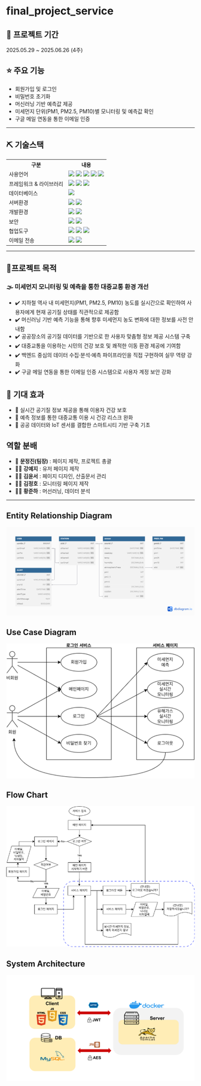 # final_project_service
 ## 📅 프로젝트 기간
2025.05.29 ~ 2025.06.26 (4주)

## ⭐ 주요 기능
* 회원가입 및 로그인
* 비밀번호 초기화
* 머신러닝 기반 예측값 제공
* 미세먼지 단위(PM1, PM2.5, PM10)별 모니터링 및 예측값 확인
* 구글 메일 연동을 통한 이메일 인증

---
## ⛏ 기술스택
<table>
    <tr>
        <th>구분</th>
        <th>내용</th>
    </tr>
    <tr>
        <td>사용언어</td>
        <td>
            <img src="https://img.shields.io/badge/Java-007396?style=for-the-badge&logo=java&logoColor=white"/> 
            <img src="https://img.shields.io/badge/HTML5-E34F26?style=for-the-badge&logo=HTML5&logoColor=white"/>
            <img src="https://img.shields.io/badge/CSS3-1572B6?style=for-the-badge&logo=CSS3&logoColor=white"/>
            <img src="https://img.shields.io/badge/JavaScript-F7DF1E?style=for-the-badge&logo=JavaScript&logoColor=white"/>
            <img src="https://img.shields.io/badge/Python-3776AB?style=for-the-badge&logo=Python&logoColor=white"/> 
        </td>
    </tr>
    <tr>
        <td>프레임워크 & 라이브러리</td>
        <td>
            <img src="https://img.shields.io/badge/SpringBoot-6DB33F?style=for-the-badge&logo=SpringBoot&logoColor=white"/>
            <img src="https://img.shields.io/badge/Pandas-150458?style=for-the-badge&logo=pandas&logoColor=white"/>
            <img src="https://img.shields.io/badge/BootStrap-7952B3?style=for-the-badge&logo=BootStrap&logoColor=white"/>
        </td>
    </tr>
    <tr>
        <td>데이터베이스</td>
        <td>
            <img src="https://img.shields.io/badge/MySQL-4479A1?style=for-the-badge&logo=MySQL&logoColor=white"/>
        </td>
    </tr>
    <tr>
        <td>서버환경</td>
        <td>
            <img src="https://img.shields.io/badge/Tomcat-F8DC75?style=for-the-badge&logo=apachetomcat&logoColor=black"/>
            <img src="https://img.shields.io/badge/Docker-2496ED?style=for-the-badge&logo=docker&logoColor=white"/>
        </td>
    </tr>
    <tr>
        <td>개발환경</td>
        <td>
            <img src="https://img.shields.io/badge/Eclipse-2C2255?style=for-the-badge&logo=Eclipse&logoColor=white"/> 
            <img src="https://img.shields.io/badge/Jupyter-F37626?style=for-the-badge&logo=jupyter&logoColor=white"/>
        </td>
    </tr>
    <tr>
        <td>보안</td>
        <td>
            <img src="https://img.shields.io/badge/JWT-000000?style=for-the-badge"/>
            <img src="https://img.shields.io/badge/BCrypt-00599C?style=for-the-badge&logo=security&logoColor=white"/>
        </td>
    </tr>
    <tr>
        <td>협업도구</td>
        <td>
            <img src="https://img.shields.io/badge/Git-F05032?style=for-the-badge&logo=Git&logoColor=white"/> 
            <img src="https://img.shields.io/badge/GitHub-181717?style=for-the-badge&logo=GitHub&logoColor=white"/>
            <img src="https://img.shields.io/badge/Notion-000000?style=for-the-badge&logo=Notion&logoColor=white"/>
        </td>
    </tr>
    <tr>
       <td>이메일 전송</td>
       <td>
           <img src="https://img.shields.io/badge/Gmail-4285F4?style=for-the-badge&logo=Gmail&logoColor=white"/>
           <img src="https://img.shields.io/badge/JavaMail-007396?style=for-the-badge&logo=maildotru&logoColor=white"/>
       </td>
   </tr>
</table>

---

## 🎯프로젝트 목적

### 🌫️ 미세먼지 모니터링 및 예측을 통한 대중교통 환경 개선

- ✔️ 지하철 역사 내 미세먼지(PM1, PM2.5, PM10) 농도를 실시간으로 확인하여 사용자에게 현재 공기질 상태를 직관적으로 제공함  
- ✔️ 머신러닝 기반 예측 기능을 통해 향후 미세먼지 농도 변화에 대한 정보를 사전 안내함  
- ✔️ 공공장소의 공기질 데이터를 기반으로 한 사용자 맞춤형 정보 제공 시스템 구축  
- ✔️ 대중교통을 이용하는 시민의 건강 보호 및 쾌적한 이동 환경 제공에 기여함  
- ✔️ 백엔드 중심의 데이터 수집·분석·예측 파이프라인을 직접 구현하여 실무 역량 강화
- ✔️ 구글 메일 연동을 통한 이메일 인증 시스템으로 사용자 계정 보안 강화


## 🏁 기대 효과
- 🚀 실시간 공기질 정보 제공을 통해 이용자 건강 보호
- 🚀 예측 정보를 통한 대중교통 이용 시 건강 리스크 완화
- 🚀 공공 데이터와 IoT 센서를 결합한 스마트시티 기반 구축 기초
  
## 역할 분배
- 👑 **문정진(팀장)** : 페이지 제작, 프로젝트 총괄
- 👨‍💻 **강예지** : 유저 페이지 제작
- 👨‍💻 **김윤서** : 페이지 디자인, 산출문서 관리
- 👩‍💻 **김정호** : 모니터링 페이지 제작
- 👨‍💻 **황준하** : 머선러닝, 데이터 분석
  
---

## Entity Relationship Diagram
![ERD_1](Document/IMG/ERD.png)

## Use Case Diagram
![UCD](Document/IMG/UCD.png)

## Flow Chart
![UCD](Document/IMG/flowchart.png)

## System Architecture
![시스템 아키텍처 UCD](Document/IMG/System_Architecture.png)

